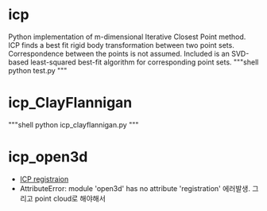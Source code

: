 # icp
Python implementation of m-dimensional Iterative Closest Point method.  ICP finds a best fit rigid body transformation between two point sets.  Correspondence between the points is not assumed. Included is an SVD-based least-squared best-fit algorithm for corresponding point sets.
"""shell
python test.py
"""


# icp_ClayFlannigan

"""shell
python icp_clayflannigan.py
"""

# icp_open3d
- [ICP registraion](http://www.open3d.org/docs/0.7.0/tutorial/Basic/icp_registration.html#point-to-point-icp)
- AttributeError: module 'open3d' has no attribute 'registration'
에러발생. 그리고 point cloud로 해야해서
